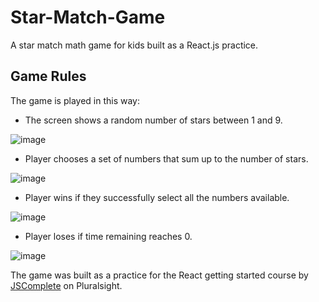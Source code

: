 # Star-Match-Game
A star match math game for kids built as a React.js practice.

## Game Rules
The game is played in this way:

- The screen shows a random number of stars between 1 and 9.

![image](https://user-images.githubusercontent.com/43009893/218798574-98e16ae0-2976-4515-a966-7519771a5469.png)

- Player chooses a set of numbers that sum up to the number of stars.

![image](https://user-images.githubusercontent.com/43009893/218798752-ff1c38c2-954b-4f2f-b25f-9d96874d4e4f.png)

- Player wins if they successfully select all the numbers available.

![image](https://user-images.githubusercontent.com/43009893/218799019-011216d7-9bdd-4fe6-9399-7f441e637c59.png)

- Player loses if time remaining reaches 0.

![image](https://user-images.githubusercontent.com/43009893/218798899-681f1782-722d-40ac-98e4-4910fb1ce6b7.png)

The game was built as a practice for the React getting started course by [JSComplete](https://jscomplete.com/) on Pluralsight.
